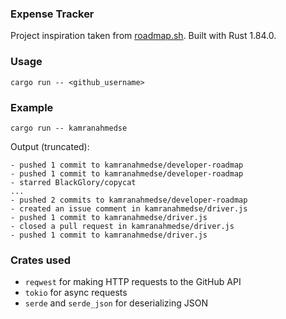### Expense Tracker
Project inspiration taken from [roadmap.sh](https://roadmap.sh/projects/github-user-activity). Built with Rust 1.84.0. 

### Usage
```
cargo run -- <github_username>
```

### Example
```
cargo run -- kamranahmedse 
```
Output (truncated):
``` 
- pushed 1 commit to kamranahmedse/developer-roadmap
- pushed 1 commit to kamranahmedse/developer-roadmap
- starred BlackGlory/copycat
... 
- pushed 2 commits to kamranahmedse/developer-roadmap
- created an issue comment in kamranahmedse/driver.js
- pushed 1 commit to kamranahmedse/driver.js
- closed a pull request in kamranahmedse/driver.js
- pushed 1 commit to kamranahmedse/driver.js
```

### Crates used 
- `reqwest` for making HTTP requests to the GitHub API 
- `tokio` for async requests   
- `serde` and `serde_json` for deserializing JSON